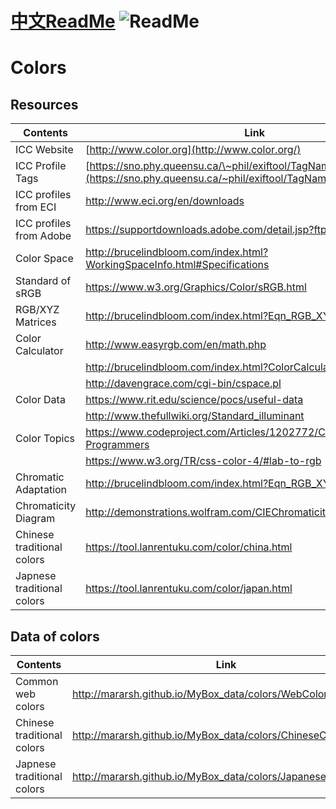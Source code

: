 # [中文ReadMe](https://github.com/Mararsh/MyBox_data/tree/master/colors)  ![ReadMe](https://mararsh.github.io/MyBox_data/iconOK.png)   

# Colors

## Resources
| Contents | Link |    
| --- | --- |   
| ICC Website             | [http://www.color.org](http://www.color.org/)                                                                                               |
| ICC Profile Tags        | [https://sno.phy.queensu.ca/\~phil/exiftool/TagNames/ICC_Profile.html](https://sno.phy.queensu.ca/~phil/exiftool/TagNames/ICC_Profile.html) |
| ICC profiles from ECI   | <http://www.eci.org/en/downloads>                                                                                                           |
| ICC profiles from Adobe | <https://supportdownloads.adobe.com/detail.jsp?ftpID=3680>                                                                                  |
| Color Space             | <http://brucelindbloom.com/index.html?WorkingSpaceInfo.html#Specifications>                                                                 |
| Standard of sRGB        | <https://www.w3.org/Graphics/Color/sRGB.html>                                                                                               |
| RGB/XYZ Matrices        | <http://brucelindbloom.com/index.html?Eqn_RGB_XYZ_Matrix.html>                                                                              |
| Color Calculator        | <http://www.easyrgb.com/en/math.php>                                                                                                        |
|                         | <http://brucelindbloom.com/index.html?ColorCalculator.html>                                                                                 |
|                         | <http://davengrace.com/cgi-bin/cspace.pl>                                                                                                   |
| Color Data              | <https://www.rit.edu/science/pocs/useful-data>                                                                                              |
|                         | <http://www.thefullwiki.org/Standard_illuminant>                                                                                            |
| Color Topics            | <https://www.codeproject.com/Articles/1202772/Color-Topics-for-Programmers>                                                                 |
|                         | <https://www.w3.org/TR/css-color-4/#lab-to-rgb>                                                                                             |
| Chromatic Adaptation    | <http://brucelindbloom.com/index.html?Eqn_RGB_XYZ_Matrix.html>                                                                              |
| Chromaticity Diagram    | <http://demonstrations.wolfram.com/CIEChromaticityDiagram/>                                                                                 |
| Chinese traditional colors | https://tool.lanrentuku.com/color/china.html |       
| Japnese traditional colors | https://tool.lanrentuku.com/color/japan.html |       

## Data of colors

| Contents | Link |    
| --- | --- |   
| Common web colors | http://mararsh.github.io/MyBox_data/colors/WebColors.html |       
| Chinese traditional colors | http://mararsh.github.io/MyBox_data/colors/ChineseColors.html |       
| Japnese traditional colors | http://mararsh.github.io/MyBox_data/colors/JapaneseColors.html |         



